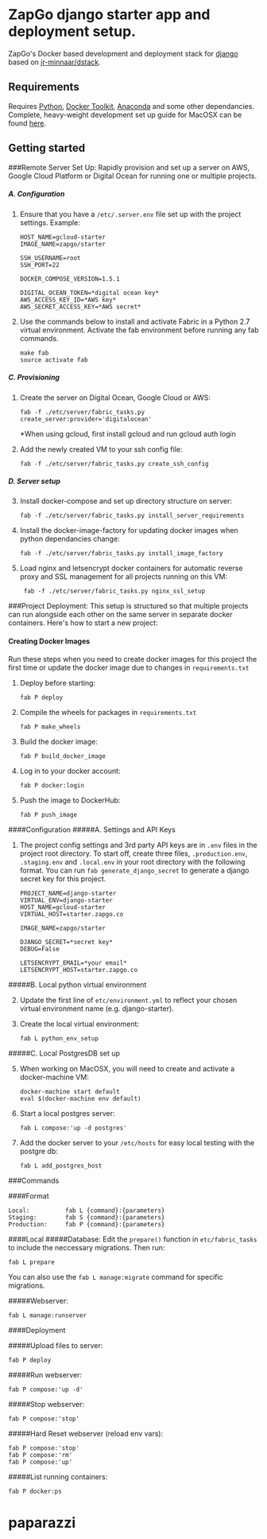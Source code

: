 # ZapGo django starter app and deployment setup.
ZapGo's Docker based development and deployment stack for [django](https://www.djangoproject.com/) based on [jr-minnaar/dstack](https://github.com/jr-minnaar/dstack).

## Requirements

Requires [Python](https://www.python.org/), [Docker Toolkit](https://docs.docker.com/), [Anaconda](https://store.continuum.io/cshop/anaconda/) and some other dependancies. Complete, heavy-weight development set up guide for MacOSX can be found [here](https://github.com/jr-minnaar/goeie-hoop).

## Getting started
###Remote Server Set Up:
Rapidly provision and set up a server on AWS, Google Cloud Platform or Digital Ocean for running one or multiple projects.

##### A. Configuration

1. Ensure that you have a `/etc/.server.env` file set up with the project settings. Example:

	```
	HOST_NAME=gcloud-starter
	IMAGE_NAME=zapgo/starter
	
	SSH_USERNAME=root
	SSH_PORT=22
	
	DOCKER_COMPOSE_VERSION=1.5.1
	
	DIGITAL_OCEAN_TOKEN=*digital ocean key*
	AWS_ACCESS_KEY_ID=*AWS key*
	AWS_SECRET_ACCESS_KEY=*AWS secret*
	```

2. Use the commands below to install and activate Fabric in a Python 2.7 virtual environment. Activate the fab environment before running any fab commands.

	```
	make fab
	source activate fab
	```

##### C. Provisioning
	
1. Create the server on Digital Ocean, Google Cloud or AWS:
	```
	fab -f ./etc/server/fabric_tasks.py 		create_server:provider='digitalocean'
	```
	*When using gcloud, first install gcloud and run gcloud auth login

2. Add the newly created VM to your ssh config file:
	```
	fab -f ./etc/server/fabric_tasks.py create_ssh_config
	```

##### D. Server setup
	
3. Install docker-compose and set up directory structure on server:
	```
	fab -f ./etc/server/fabric_tasks.py install_server_requirements
	```

4. Install the docker-image-factory for updating docker images when python dependancies change:
	```
	fab -f ./etc/server/fabric_tasks.py install_image_factory
	```
	
5. Load nginx and letsencrypt docker containers for automatic reverse proxy and SSL management for all projects running on this VM:
	```
	 fab -f ./etc/server/fabric_tasks.py nginx_ssl_setup
	 ```

###Project Deployment:
This setup is structured so that multiple projects can run alongside each other on the same server in separate docker containers. Here's how to start a new project:

#### Creating Docker Images
Run these steps when you need to create docker images for this project the first time or update the docker image due to changes in `requirements.txt`

1. Deploy before starting:

	```
	fab P deploy
	```

2. Compile the wheels for packages in `requirements.txt`
	
	```
	fab P make_wheels
	```
3. Build the docker image:

	```
	fab P build_docker_image
	```
	
4. Log in to your docker account:

	```
	fab P docker:login
	```
	
4. Push the image to DockerHub:

	```
	fab P push_image
	```

####Configuration
#####A. Settings and API Keys

1. The project config settings and 3rd party API keys are in `.env` files in the project root directory. To start off, create three files, `.production.env`, `.staging.env` and `.local.env` in your root directory with the following format. You can run `fab generate_django_secret` to generate a django secret key for this project.

	```
	PROJECT_NAME=django-starter 
	VIRTUAL_ENV=django-starter 
	HOST_NAME=gcloud-starter
	VIRTUAL_HOST=starter.zapgo.co
	
	IMAGE_NAME=zapgo/starter
	
	DJANGO_SECRET=*secret key*
	DEBUG=False
	
	LETSENCRYPT_EMAIL=*your email*
	LETSENCRYPT_HOST=starter.zapgo.co
	```

#####B. Local python virtual environment

2. Update the first line of `etc/environment.yml` to reflect your chosen virtual environment name (e.g. django-starter).
	
3. Create the local virtual environment:
	
	```
	fab L python_env_setup
	```
	
#####C. Local PostgresDB set up

5. When working on MacOSX, you will need to create and activate a docker-machine VM:

	```
	docker-machine start default
	eval $(docker-machine env default)
	```

6. Start a local postgres server:
	
	```
	fab L compose:'up -d postgres'
	```
6. Add the docker server to your `/etc/hosts` for easy local testing with the postgre db:

	```
	fab L add_postgres_host
	```
	
###Commands

####Format
```
Local:			fab L {command}:{parameters}
Staging:		fab S {command}:{parameters}
Production:		fab P {command}:{parameters}
```
####Local
#####Database:
Edit the `prepare()` function in `etc/fabric_tasks` to include the neccessary migrations. Then run:

```
fab L prepare
```
You can also use the `fab L manage:migrate` command for specific migrations.
	
#####Webserver:

```	
fab L manage:runserver
```
####Deployment

#####Upload files to server:
```
fab P deploy
```
#####Run webserver:
```
fab P compose:'up -d'
```
#####Stop webserver:
```
fab P compose:'stop'
```
#####Hard Reset webserver (reload env vars):
```
fab P compose:'stop'
fab P compose:'rm'
fab P compose:'up'
```
#####List running containers:
```
fab P docker:ps
```



# paparazzi

